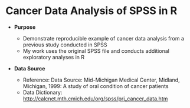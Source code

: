 # Cancer Data Analysis of SPSS in R

* **Purpose** 
  - Demonstrate reproducible example of cancer data analysis from a previous study conducted in SPSS
  - My work uses the original SPSS file and conducts additional exploratory analyses in R
 
* **Data Source**
  - Reference: Data Source: Mid-Michigan Medical Center, Midland, Michigan, 1999: A  study of oral condition of cancer patients
  - Data Dictionary: http://calcnet.mth.cmich.edu/org/spss/prj_cancer_data.htm
